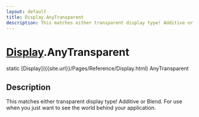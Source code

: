 ```yaml
---
layout: default
title: Display.AnyTransparent
description: This matches either transparent display type! Additive or Blend. For use when you just want to see the world behind your application.
---
```

# [Display]({{site.url}}/Pages/Reference/Display.html).AnyTransparent

<div class='signature' markdown='1'>
static [Display]({{site.url}}/Pages/Reference/Display.html) AnyTransparent
</div>

## Description
This matches either transparent display type! Additive
or Blend. For use when you just want to see the world behind your
application.


